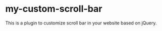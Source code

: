 my-custom-scroll-bar
====================
This is a plugin to customize scroll bar in your website based on jQuery.
